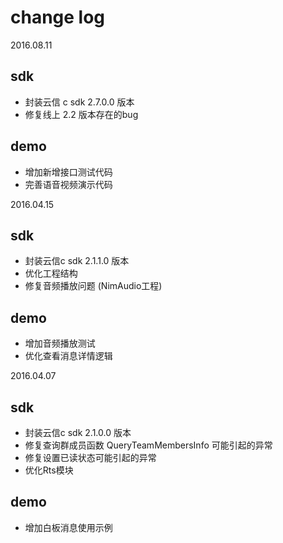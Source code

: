 # change log

2016.08.11

## sdk

* 封装云信 c sdk 2.7.0.0 版本
* 修复线上 2.2 版本存在的bug

## demo

* 增加新增接口测试代码
* 完善语音视频演示代码

2016.04.15

## sdk

* 封装云信c sdk 2.1.1.0 版本
* 优化工程结构
* 修复音频播放问题 (NimAudio工程)

## demo

* 增加音频播放测试
* 优化查看消息详情逻辑

2016.04.07

## sdk

* 封装云信c sdk 2.1.0.0 版本
* 修复查询群成员函数 QueryTeamMembersInfo 可能引起的异常
* 修复设置已读状态可能引起的异常
* 优化Rts模块

## demo

* 增加白板消息使用示例
 

